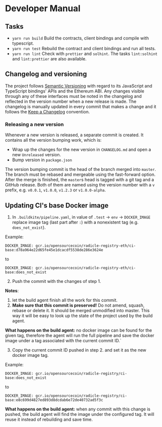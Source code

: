 # Developer Manual

## Tasks

* `yarn run build` Build the contracts, client bindings and compile with
  typescript.
* `yarn run test` Rebuild the contract and client bindings and run all tests.
* `yarn run lint` Check with `prettier` and `solhint`. The tasks `lint:solhint`
  and `lint:prettier` are also available.

## Changelog and versioning

The project follows [Semantic Versioning] with regard to
its JavaScript and TypeScript bindings' APIs and the Ethereum ABI.
Any changes visible through any of these interfaces must be noted
in the changelog and reflected in the version number when a new release is made.
The changelog is manually updated in every commit that makes a change
and it follows the [Keep a Changelog] convention.

### Releasing a new version

Whenever a new version is released, a separate commit is created.
It contains all the version bumping work, which is:

- Wrap up the changes for the new version in `CHANGELOG.md` and open a new
`Unreleased` version.
- Bump version in `package.json`

The version bumping commit is the head of the branch merged into `master`.
The branch must be rebased and mergeable using the fast-forward option.
After the merge is finished, the `master`s head is tagged with
a git tag and a GitHub release.
Both of them are named using the version number with a `v` prefix,
e.g. `v0.0.1`, `v1.0.0`, `v1.2.3` or `v1.0.0-alpha`.

[Keep a Changelog]: https://keepachangelog.com/en/1.0.0/
[Semantic Versioning]: https://semver.org/spec/v2.0.0.html

## Updating CI's base Docker image

1. In `.buildkite/pipeline.yaml`, in value of `.test` -> `env` -> `DOCKER_IMAGE`
replace image tag (last part after `:`) with a nonexistent tag
(e.g. `does_not_exist`).

Example:

```
DOCKER_IMAGE: gcr.io/opensourcecoin/radicle-registry-eth/ci-base:d78a964e22d65fe45e1dcacdf5538de286e3624e
```
to

```
DOCKER_IMAGE: gcr.io/opensourcecoin/radicle-registry-eth/ci-base:does_not_exist
```

2. Push the commit with the changes of step 1.

**Notes**:
  1. let the build agent finish all the work for this commit.
  2. **Make sure that this commit is preserved!**
  Do not amend, squash, rebase or delete it.
  It should be merged unmodified into master.
  This way it will be easy to look up the state
  of the project used by the build agent.

  **What happens on the build agent:** no docker image
  can be found for the given tag, therefore the agent will
  run the full pipeline and save the docker image under a
  tag associated with the current commit ID.`

3. Copy the current commit ID pushed in step 2. and set it as the new docker image tag.

Example:
```
DOCKER_IMAGE: gcr.io/opensourcecoin/radicle-registry/ci-base:does_not_exist
```

to

```
DOCKER_IMAGE: gcr.io/opensourcecoin/radicle-registry/ci-base:e8c699d4827ed893d8dcdab6e72de40732ad5f3c
```

**What happens on the build agent:** when any commit with this change is pushed,
the build agent will find the image under the configured tag.
It will reuse it instead of rebuilding and save time.


